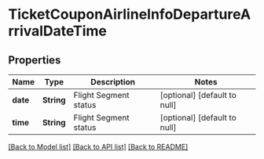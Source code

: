 # TicketCouponAirlineInfoDepartureArrivalDateTime
## Properties

| Name | Type | Description | Notes |
|------------ | ------------- | ------------- | -------------|
| **date** | **String** | Flight Segment status | [optional] [default to null] |
| **time** | **String** | Flight Segment status | [optional] [default to null] |

[[Back to Model list]](../README.md#documentation-for-models) [[Back to API list]](../README.md#documentation-for-api-endpoints) [[Back to README]](../README.md)

